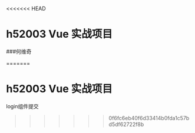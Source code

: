 <<<<<<< HEAD

# h52003 Vue 实战项目

###何维奇


=======
# h52003 Vue 实战项目
login组件提交
>>>>>>> 0f6fc6eb40f6d33414b0fda1c57bd5df62722f8b
